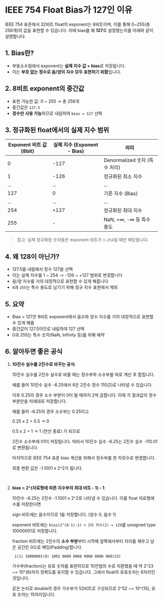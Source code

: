 # IEEE 754 Float Bias가 127인 이유

IEEE 754 표준에서 32비트 float의 exponent는 8비트이며, 이를 통해 0~255(총 256개)의 값을 표현할 수 있습니다. 이때 bias를 왜 **127**로 설정했는지를 아래와 같이 설명합니다.

## 1. Bias란?

- 부동소수점에서 exponent는 **실제 지수 값 + bias**로 저장됩니다.
- 이는 **부호 없는 정수로 음/양의 지수 모두 표현하기 위함**입니다.

## 2. 8비트 exponent의 중간값

- 표현 가능한 값: 0 ~ 255 → 총 256개
- 중간값은 `127.5`
- **정수만 사용 가능**하므로 내림하여 `bias = 127` 선택

## 3. 정규화된 float에서의 실제 지수 범위

| Exponent 비트 값 (8bit) | 실제 지수 (Exponent - Bias) | 의미                          |
|------------------------|------------------------------|-------------------------------|
| 0                      | -127                         | Denormalized 숫자 (특수 처리) |
| 1                      | -126                         | 정규화된 최소 지수             |
| ...                    | ...                          | ...                           |
| 127                    | 0                            | 기준 지수 (Bias)              |
| ...                    | ...                          | ...                           |
| 254                    | +127                         | 정규화된 최대 지수             |
| 255                    | -                            | NaN, +∞, -∞ 등 특수 용도       |

> 참고: 실제 정규화된 숫자들은 exponent 비트가 `1~254`일 때만 해당됩니다.

## 4. 왜 128이 아닌가?

- 127.5를 내림해서 정수 127을 선택
- 이는 실제 지수를 1 ~ 254 -> -126 ~ +127 범위로 변경합니다
- 음/양 지수를 거의 대칭적으로 표현할 수 있게 해줍니다
- `0`과 `255`는 특수 용도로 남기기 위해 정규 지수 표현에서 제외

## 5. 요약

- Bias = 127은 8비트 exponent에서 음수와 양수 지수를 거의 대칭적으로 표현할 수 있게 해줌
- 중간값이 127.5이므로 내림하여 127 선택
- 0과 255는 특수 숫자(NaN, Infinity 등)를 위해 예약

## 6. 알아두면 좋은 공식

1. **10진수 실수를 2진수로 바꾸는 공식**:

    10진수 실수를 2진수 실수로 바꿀 때는 정수부와 소수부를 따로 계산 후 합칩니다.
    
    예를 들어 10진수 실수 -6.25에서 6은 2진수 정수 110(2)로 나타낼 수 있습니다.
    
    이후 0.25의 경우 소수 부분이 0이 될 때까지 2씩 곱합니다. 이때 각 결과값의 정수 부분만을 차례대로 저장합니다.


    예를 들어 -6.25의 경우 소수부는 0.25이고

    0.25 x 2 = 0.5 -> 0

    0.5 x 2 = 1    -> 1 (연산 종료) 가 되므로

    2진수 소수부에 01이 저장됩니다. 따라서 10진수 실수 -6.25는 2진수 실수 -110.01로 변환됩니다.

    마지막으로 IEEE 754 표준 bias 계산을 위해서 정수부를 한 자릿수로 변경합니다.
    
    최종 변환 값은 -1.1001 x 2^2가 됩니다.

<br>

2. **bias = 2^(자료형에 따른 지수부의 최대 비트 - 1) - 1**:

    10진수 -6.25는 2진수 -1.1001 x 2^2로 나타낼 수 있습니다. 이를 float 자료형에 수를 저장한다면
    
    sign 비트에는 음수이므로 1을 저장합니다. (양수 0, 음수 1)
    
    exponent 비트에는 `bias(2^(8-1)-1) + 2의 지수(2) = 129`를 unsigned type 10000001로 저장합니다.

    fraction 비트에는 2진수의 **소수 부분**부터 시작해 앞쪽에서부터 자리를 채우고 남은 공간은 0으로 패딩(Padding)합니다.

        1(1) 10000001(8) 1001 0000 0000 0000 0000 000(23)

    가수부(fraction)는 유효 숫자를 표현하므로 10진법의 수로 치환했을 때 약 2^23 ~= 10^(6)까지 정확도를 유지할 수 있습니다. 그래서 float의 유효숫자는 6자리인 것입니다.

    같은 논리로 double의 경우 가수부가 52비트로 구성되므로 2^52 ~= 10^(15), 유효 숫자는 15자리입니다.